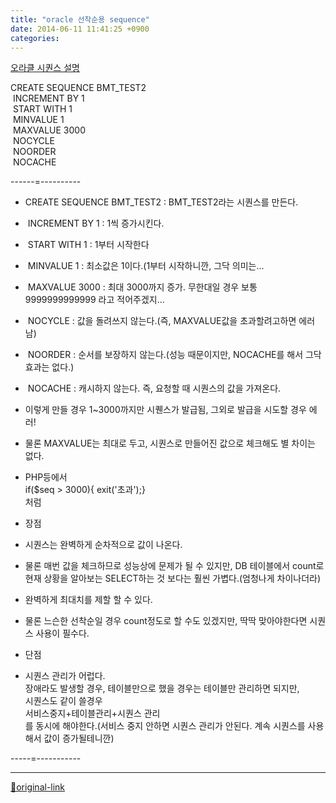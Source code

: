 ```yaml
---
title: "oracle 선착순용 sequence"
date: 2014-06-11 11:41:25 +0900
categories: 
---
```

  

[오라클 시퀀스 설명](http://docs.oracle.com/cd/B12037_01/server.101/b10759/statements_6014.htm "오라클 시퀀스 설명")  

CREATE SEQUENCE BMT_TEST2  
 INCREMENT BY 
1  
 START WITH 1  
 MINVALUE 1  
 MAXVALUE 
3000  
 NOCYCLE  
 NOORDER  
 NOCACHE
  

------=----------
- CREATE SEQUENCE BMT_TEST2 : BMT_TEST2라는 시퀀스를 만든다.
-  INCREMENT BY 1 : 1씩 증가시킨다.
-  START WITH 1 : 1부터 시작한다
-  MINVALUE 1 : 최소값은 1이다.(1부터 시작하니깐, 그닥 의미는...
-  MAXVALUE 3000 : 최대 3000까지 증가. 무한대일 경우 보통 9999999999999 라고 적어주겠지...
-  NOCYCLE : 값을 돌려쓰지 않는다.(즉, MAXVALUE값을 초과할려고하면 에러남)
-  NOORDER : 순서를 보장하지 않는다.(성능 때문이지만, NOCACHE를 해서 그닥 효과는 없다.)
-  NOCACHE : 캐시하지 않는다. 즉, 요청할 때 시퀀스의 값을 가져온다.
- 이렇게 만들 경우 1~3000까지만 시퀜스가 발급됨, 그외로 발급을 시도할 경우 에러!
- 물론 MAXVALUE는 최대로 두고, 시퀀스로 만들어진 값으로 체크해도 별 차이는 없다. 
- PHP등에서   
if($seq &gt; 3000){ exit('초과');}    
처럼

- 장점
- 시퀀스는 완벽하게 순차적으로 값이 나온다.
- 물론 매번 값을 체크하므로 성능상에 문제가 될 수 있지만, DB 테이블에서 count로 현재 상황을 알아보는 SELECT하는 것 보다는 훨씬 가볍다.(엄청나게 차이나더라)

- 완벽하게 최대치를 제할 할 수 있다.
- 물론 느슨한 선착순일 경우 count정도로 할 수도 있겠지만, 딱딱 맞아야한다면 시퀀스 사용이 필수다.


- 단점
- 시퀀스 관리가 어럽다.  
장애라도 발생할 경우, 테이블만으로 했을 경우는 테이블만 관리하면 되지만,  
시퀀스도 같이 쓸경우   
서비스중지+테이블관리+시퀀스 관리  
를 동시에 해야한다.(서비스 중지 안하면 시퀀스 관리가 안된다. 계속 시퀀스를 사용해서 값이 증가될테니깐)


-----=-----------




***
[🔗original-link](http://www.mins01.com/mh/tech/read/882)